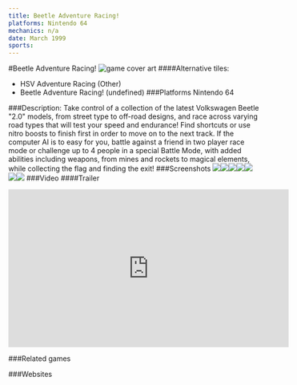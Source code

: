 ```yaml
---
title: Beetle Adventure Racing!
platforms: Nintendo 64
mechanics: n/a
date: March 1999
sports: 
---
```

#Beetle Adventure Racing!
![game cover art](//images.igdb.com/igdb/image/upload/t_cover_big/l2ysxkrswi6ghntoxsvz.jpg "Logo Title Text 1")
####Alternative tiles:
* HSV Adventure Racing (Other)
* Beetle Adventure Racing! (undefined)
###Platforms
Nintendo 64

###Description:
Take control of a collection of the latest Volkswagen Beetle "2.0" models, from street type to off-road designs, and race across varying road types that will test your speed and endurance! 
Find shortcuts or use nitro boosts to finish first in order to move on to the next track. If the computer AI is to easy for you, battle against a friend in two player race mode or challenge up to 4 people in a special Battle Mode, with added abilities including weapons, from mines and rockets to magical elements, while collecting the flag and finding the exit!
###Screenshots
<a target="_blank" rel="noopener noreferrer" href="//images.igdb.com/igdb/image/upload/t_cover_big/bxw8stypwboxx017pavw.jpg"><img src="//images.igdb.com/igdb/image/upload/t_thumb/bxw8stypwboxx017pavw.jpg"/></a><a target="_blank" rel="noopener noreferrer" href="//images.igdb.com/igdb/image/upload/t_cover_big/cgbk0hy2601apooggwbu.jpg"><img src="//images.igdb.com/igdb/image/upload/t_thumb/cgbk0hy2601apooggwbu.jpg"/></a><a target="_blank" rel="noopener noreferrer" href="//images.igdb.com/igdb/image/upload/t_cover_big/hbs5xef5ehfc6ofsqxax.jpg"><img src="//images.igdb.com/igdb/image/upload/t_thumb/hbs5xef5ehfc6ofsqxax.jpg"/></a><a target="_blank" rel="noopener noreferrer" href="//images.igdb.com/igdb/image/upload/t_cover_big/wkdpfcheunnb2cvuzqlq.jpg"><img src="//images.igdb.com/igdb/image/upload/t_thumb/wkdpfcheunnb2cvuzqlq.jpg"/></a><a target="_blank" rel="noopener noreferrer" href="//images.igdb.com/igdb/image/upload/t_cover_big/h0eogidm7rv58djeze9e.jpg"><img src="//images.igdb.com/igdb/image/upload/t_thumb/h0eogidm7rv58djeze9e.jpg"/></a><a target="_blank" rel="noopener noreferrer" href="//images.igdb.com/igdb/image/upload/t_cover_big/cvzeleo6ow8ftt5zzcmt.jpg"><img src="//images.igdb.com/igdb/image/upload/t_thumb/cvzeleo6ow8ftt5zzcmt.jpg"/></a><a target="_blank" rel="noopener noreferrer" href="//images.igdb.com/igdb/image/upload/t_cover_big/cipnsqwgcbxxaegjytfx.jpg"><img src="//images.igdb.com/igdb/image/upload/t_thumb/cipnsqwgcbxxaegjytfx.jpg"/></a>
###Video
####Trailer

<iframe width="560" height="315" src="https://www.youtube.com/embed/pUaYkDMrIIQ" frameborder="0" allowfullscreen></iframe>

###Related games

###Websites

